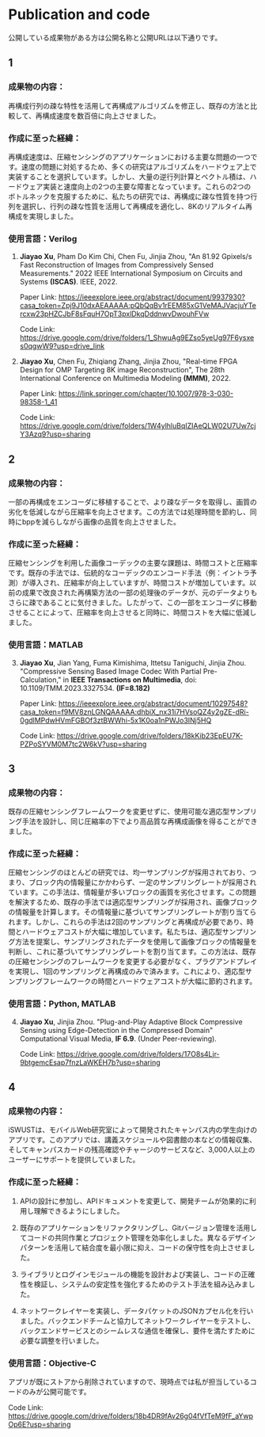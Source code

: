 # Publication and code
公開している成果物がある方は公開名称と公開URLは以下通りです。

## 1
### 成果物の内容：

再構成行列の疎な特性を活用して再構成アルゴリズムを修正し、既存の方法と比較して、再構成速度を数百倍に向上させました。

### 作成に至った経緯：

再構成速度は、圧縮センシングのアプリケーションにおける主要な問題の一つです。速度の問題に対処するため、多くの研究はアルゴリズムをハードウェア上で実装することを選択しています。しかし、大量の逆行列計算とベクトル積は、ハードウェア実装と速度向上の2つの主要な障害となっています。これらの2つのボトルネックを克服するために、私たちの研究では、再構成に疎な性質を持つ行列を選択し、行列の疎な性質を活用して再構成を適化し、8Kのリアルタイム再構成を実現しました。

### 使用言語：Verilog

1. **Jiayao Xu**, Pham Do Kim Chi, Chen Fu, Jinjia Zhou, "An 81.92 Gpixels/s Fast Reconstruction of Images from Compressively Sensed Measurements." 2022 IEEE International Symposium on Circuits and Systems **(ISCAS)**. IEEE, 2022.

   Paper Link: https://ieeexplore.ieee.org/abstract/document/9937930?casa_token=Zpj9J10dxAEAAAAA:pQbQqBv1rEEM85xG1VeMAJVacjuYTercxw23pHZCJbF8sFquH7OpT3pxlDkqDddnwvDwouhFVw

   Code Link: https://drive.google.com/drive/folders/1_ShwuAg9EZso5yeUg97F6ysxes0qgwW9?usp=drive_link
3. **Jiayao Xu**, Chen Fu, Zhiqiang Zhang, Jinjia Zhou, "Real-time FPGA Design for OMP Targeting 8K image Reconstruction", The 28th International Conference on Multimedia Modeling **(MMM)**, 2022.

   Paper Link: https://link.springer.com/chapter/10.1007/978-3-030-98358-1_41

   Code Link: https://drive.google.com/drive/folders/1W4ylhluBqIZIAeQLW02U7Uw7cjY3Azq9?usp=sharing

   
## 2

### 成果物の内容：

一部の再構成をエンコーダに移植することで、より疎なデータを取得し、画質の劣化を低減しながら圧縮率を向上させます。この方法では処理時間を節約し、同時にbppを減らしながら画像の品質を向上させました。

### 作成に至った経緯：

圧縮センシングを利用した画像コーデックの主要な課題は、時間コストと圧縮率です。既存の手法では、伝統的なコーデックのエンコード手法（例：イントラ予測）が導入され、圧縮率が向上していますが、時間コストが増加しています。以前の成果で改良された再構築方法の一部の処理後のデータが、元のデータよりもさらに疎であることに気付きました。したがって、この一部をエンコーダに移動させることによって、圧縮率を向上させると同時に、時間コストを大幅に低減しました。

### 使用言語：MATLAB

3. **Jiayao Xu**, Jian Yang, Fuma Kimishima, Ittetsu Taniguchi, Jinjia Zhou. "Compressive Sensing Based Image Codec With Partial Pre-Calculation," in **IEEE Transactions on Multimedia**, doi: 10.1109/TMM.2023.3327534. **(IF=8.182)**

   Paper Link: https://ieeexplore.ieee.org/abstract/document/10297548?casa_token=f9MV8znLGNQAAAAA:dhbiX_nx31i7HVsoQZ4y2gZE-dRi-0gdlMPdwHVmFGBOf3ztBWWhi-5x1K0oa1nPWJo3INj5HQ

   Code Link: https://drive.google.com/drive/folders/18kKib23EpEU7K-PZPoSYVM0M7tc2W6kV?usp=sharing

## 3

### 成果物の内容：

既存の圧縮センシングフレームワークを変更せずに、使用可能な適応型サンプリング手法を設計し、同じ圧縮率の下でより高品質な再構成画像を得ることができました。
　
### 作成に至った経緯：

圧縮センシングのほとんどの研究では、均一サンプリングが採用されており、つまり、ブロック内の情報量にかかわらず、一定のサンプリングレートが採用されています。この手法は、情報量が多いブロックの画質を劣化させます。この問題を解決するため、既存の手法では適応型サンプリングが採用され、画像ブロックの情報量を計算します。その情報量に基づいてサンプリングレートが割り当てられます。しかし、これらの手法は2回のサンプリングと再構成が必要であり、時間とハードウェアコストが大幅に増加しています。私たちは、適応型サンプリング方法を提案し、サンプリングされたデータを使用して画像ブロックの情報量を判断し、これに基づいてサンプリングレートを割り当てます。この方法は、既存の圧縮センシングのフレームワークを変更する必要がなく、プラグアンドプレイを実現し、1回のサンプリングと再構成のみで済みます。これにより、適応型サンプリングフレームワークの時間とハードウェアコストが大幅に節約されます。

### 使用言語：Python, MATLAB

4. **Jiayao Xu**, Jinjia Zhou. "Plug-and-Play Adaptive Block Compressive Sensing using Edge-Detection in the Compressed Domain" Computational Visual Media, **IF 6.9**. (Under Peer-reviewing).

   Code Link: https://drive.google.com/drive/folders/17O8s4Ljr-9btgemcEsap7fnzLaWKEH7b?usp=sharing
   
## 4

### 成果物の内容：

iSWUSTは、モバイルWeb研究室によって開発されたキャンパス内の学生向けのアプリです。このアプリでは、講義スケジュールや図書館の本などの情報収集、そしてキャンパスカードの残高確認やチャージのサービスなど、3,000人以上のユーザーにサポートを提供していました。

### 作成に至った経緯：

1. APIの設計に参加し、APIドキュメントを変更して、開発チームが効果的に利用し理解できるようにしました。

2. 既存のアプリケーションをリファクタリングし、Gitバージョン管理を活用してコードの共同作業とプロジェクト管理を効率化しました。異なるデザインパターンを活用して結合度を最小限に抑え、コードの保守性を向上させました。

3. ライブラリとログインモジュールの機能を設計および実装し、コードの正確性を検証し、システムの安定性を強化するためのテスト手法を組み込みました。

4. ネットワークレイヤーを実装し、データパケットのJSONカプセル化を行いました。バックエンドチームと協力してネットワークレイヤーをテストし、バックエンドサービスとのシームレスな通信を確保し、要件を満たすために必要な調整を行いました。

### 使用言語：Objective-C

アプリが既にストアから削除されていますので、現時点では私が担当しているコードのみが公開可能です。

Code Link: https://drive.google.com/drive/folders/18b4DR9fAv26g04fVfTeM9fF_aYwpOp6E?usp=sharing

